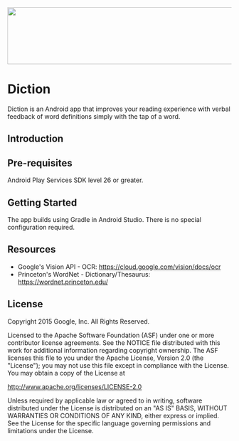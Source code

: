 <img src="https://github.com/justinqle/Diction/blob/master/branding/logo/DictionLogoBannerBlue512x128.png" width="512" height="128">

Diction
============
Diction is an Android app that improves your reading experience with verbal feedback of word definitions simply with the tap of a word.

Introduction
------------

Pre-requisites
--------------
Android Play Services SDK level 26 or greater.

Getting Started
---------------
The app builds using Gradle in Android Studio.  There is no special
configuration required.

Resources
-------
- Google's Vision API - OCR: https://cloud.google.com/vision/docs/ocr
- Princeton's WordNet - Dictionary/Thesaurus: https://wordnet.princeton.edu/

License
-------
Copyright 2015 Google, Inc. All Rights Reserved.

Licensed to the Apache Software Foundation (ASF) under one or more contributor
license agreements.  See the NOTICE file distributed with this work for
additional information regarding copyright ownership.  The ASF licenses this
file to you under the Apache License, Version 2.0 (the "License"); you may not
use this file except in compliance with the License.  You may obtain a copy of
the License at

  http://www.apache.org/licenses/LICENSE-2.0

Unless required by applicable law or agreed to in writing, software
distributed under the License is distributed on an "AS IS" BASIS, WITHOUT
WARRANTIES OR CONDITIONS OF ANY KIND, either express or implied.  See the
License for the specific language governing permissions and limitations under
the License.
